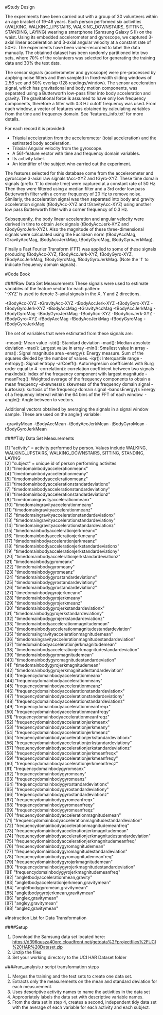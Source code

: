 #Study Design

The experiments have been carried out with a group of 30 volunteers within an age bracket of 19-48 years. Each person performed 
six activities (WALKING, WALKING_UPSTAIRS, WALKING_DOWNSTAIRS, SITTING, STANDING, LAYING) wearing a smartphone (Samsung Galaxy S II) 
on the waist. Using its embedded accelerometer and gyroscope, we captured 3-axial linear acceleration and 3-axial angular velocity 
at a constant rate of 50Hz. The experiments have been video-recorded to label the data manually. The obtained dataset has been 
randomly partitioned into two sets, where 70% of the volunteers was selected for generating the training data and 30% the test data. 

The sensor signals (accelerometer and gyroscope) were pre-processed by applying noise filters and then sampled in fixed-width sliding
windows of 2.56 sec and 50% overlap (128 readings/window). The sensor acceleration signal, which has gravitational and body motion 
components, was separated using a Butterworth low-pass filter into body acceleration and gravity. The gravitational force is assumed 
to have only low frequency components, therefore a filter with 0.3 Hz cutoff frequency was used. From each window, a vector of features 
was obtained by calculating variables from the time and frequency domain. See 'features_info.txt' for more details. 

For each record it is provided:

- Triaxial acceleration from the accelerometer (total acceleration) and the estimated body acceleration.
- Triaxial Angular velocity from the gyroscope. 
- A 561-feature vector with time and frequency domain variables. 
- Its activity label. 
- An identifier of the subject who carried out the experiment.

The features selected for this database come from the accelerometer and gyroscope 3-axial raw signals tAcc-XYZ and tGyro-XYZ. These 
time domain signals (prefix 't' to denote time) were captured at a constant rate of 50 Hz. Then they were filtered using a median 
filter and a 3rd order low pass Butterworth filter with a corner frequency of 20 Hz to remove noise. Similarly, the acceleration signal 
was then separated into body and gravity acceleration signals (tBodyAcc-XYZ and tGravityAcc-XYZ) using another low pass Butterworth 
filter with a corner frequency of 0.3 Hz. 

Subsequently, the body linear acceleration and angular velocity were derived in time to obtain Jerk signals (tBodyAccJerk-XYZ and 
tBodyGyroJerk-XYZ). Also the magnitude of these three-dimensional signals were calculated using the Euclidean norm (tBodyAccMag, 
tGravityAccMag, tBodyAccJerkMag, tBodyGyroMag, tBodyGyroJerkMag). 

Finally a Fast Fourier Transform (FFT) was applied to some of these signals producing fBodyAcc-XYZ, fBodyAccJerk-XYZ, fBodyGyro-XYZ, 
fBodyAccJerkMag, fBodyGyroMag, fBodyGyroJerkMag. (Note the 'f' to indicate frequency domain signals). 

#Code Book

####Raw Data Set Measurements
These signals were used to estimate variables of the feature vector for each pattern:  
'-XYZ' is used to denote 3-axial signals in the X, Y and Z directions.

-tBodyAcc-XYZ
-tGravityAcc-XYZ
-tBodyAccJerk-XYZ
-tBodyGyro-XYZ
-tBodyGyroJerk-XYZ
-tBodyAccMag
-tGravityAccMag
-tBodyAccJerkMag
-tBodyGyroMag
-tBodyGyroJerkMag
-fBodyAcc-XYZ
-fBodyAccJerk-XYZ
-fBodyGyro-XYZ
-fBodyAccMag
-fBodyAccJerkMag
-fBodyGyroMag
-fBodyGyroJerkMag

The set of variables that were estimated from these signals are: 

-mean(): Mean value
-std(): Standard deviation
-mad(): Median absolute deviation 
-max(): Largest value in array
-min(): Smallest value in array
-sma(): Signal magnitude area
-energy(): Energy measure. Sum of the squares divided by the number of values. 
-iqr(): Interquartile range 
-entropy(): Signal entropy
-arCoeff(): Autorregresion coefficients with Burg order equal to 4
-correlation(): correlation coefficient between two signals
-maxInds(): index of the frequency component with largest magnitude
-meanFreq(): Weighted average of the frequency components to obtain a mean frequency
-skewness(): skewness of the frequency domain signal 
-kurtosis(): kurtosis of the frequency domain signal 
-bandsEnergy(): Energy of a frequency interval within the 64 bins of the FFT of each window.
-angle(): Angle between to vectors.

Additional vectors obtained by averaging the signals in a signal window sample. These are used on the angle() variable:

-gravityMean
-tBodyAccMean
-tBodyAccJerkMean
-tBodyGyroMean
-tBodyGyroJerkMean

####Tidy Data Set Measurements

 [1] "activity" = activity performed by person. Values include WALKING, WALKING_UPSTAIRS, WALKING_DOWNSTAIRS, SITTING, STANDING, LAYING                                                    
 [2] "subject" = unique id of person performing activites                                                    
 [3] "timedomainbodyaccelerationmeanx"                             
 [4] "timedomainbodyaccelerationmeany"                             
 [5] "timedomainbodyaccelerationmeanz"                             
 [6] "timedomainbodyaccelerationstandardeviationx"                 
 [7] "timedomainbodyaccelerationstandardeviationy"                 
 [8] "timedomainbodyaccelerationstandardeviationz"                 
 [9] "timedomaingravityaccelerationmeanx"                          
[10] "timedomaingravityaccelerationmeany"                          
[11] "timedomaingravityaccelerationmeanz"                          
[12] "timedomaingravityaccelerationstandardeviationx"              
[13] "timedomaingravityaccelerationstandardeviationy"              
[14] "timedomaingravityaccelerationstandardeviationz"              
[15] "timedomainbodyaccelerationjerkmeanx"                         
[16] "timedomainbodyaccelerationjerkmeany"                         
[17] "timedomainbodyaccelerationjerkmeanz"                         
[18] "timedomainbodyaccelerationjerkstandardeviationx"             
[19] "timedomainbodyaccelerationjerkstandardeviationy"             
[20] "timedomainbodyaccelerationjerkstandardeviationz"             
[21] "timedomainbodygyromeanx"                                     
[22] "timedomainbodygyromeany"                                     
[23] "timedomainbodygyromeanz"                                     
[24] "timedomainbodygyrostandardeviationx"                         
[25] "timedomainbodygyrostandardeviationy"                         
[26] "timedomainbodygyrostandardeviationz"                         
[27] "timedomainbodygyrojerkmeanx"                                 
[28] "timedomainbodygyrojerkmeany"                                 
[29] "timedomainbodygyrojerkmeanz"                                 
[30] "timedomainbodygyrojerkstandardeviationx"                     
[31] "timedomainbodygyrojerkstandardeviationy"                     
[32] "timedomainbodygyrojerkstandardeviationz"                     
[33] "timedomainbodyaccelerationmagnitudemean"                     
[34] "timedomainbodyaccelerationmagnitudestandardeviation"         
[35] "timedomaingravityaccelerationmagnitudemean"                  
[36] "timedomaingravityaccelerationmagnitudestandardeviation"      
[37] "timedomainbodyaccelerationjerkmagnitudemean"                 
[38] "timedomainbodyaccelerationjerkmagnitudestandardeviation"     
[39] "timedomainbodygyromagnitudemean"                             
[40] "timedomainbodygyromagnitudestandardeviation"                 
[41] "timedomainbodygyrojerkmagnitudemean"                         
[42] "timedomainbodygyrojerkmagnitudestandardeviation"             
[43] "frequencydomainbodyaccelerationmeanx"                        
[44] "frequencydomainbodyaccelerationmeany"                        
[45] "frequencydomainbodyaccelerationmeanz"                        
[46] "frequencydomainbodyaccelerationstandardeviationx"            
[47] "frequencydomainbodyaccelerationstandardeviationy"            
[48] "frequencydomainbodyaccelerationstandardeviationz"            
[49] "frequencydomainbodyaccelerationmeanfreqx"                    
[50] "frequencydomainbodyaccelerationmeanfreqy"                    
[51] "frequencydomainbodyaccelerationmeanfreqz"                    
[52] "frequencydomainbodyaccelerationjerkmeanx"                    
[53] "frequencydomainbodyaccelerationjerkmeany"                    
[54] "frequencydomainbodyaccelerationjerkmeanz"                    
[55] "frequencydomainbodyaccelerationjerkstandardeviationx"        
[56] "frequencydomainbodyaccelerationjerkstandardeviationy"        
[57] "frequencydomainbodyaccelerationjerkstandardeviationz"        
[58] "frequencydomainbodyaccelerationjerkmeanfreqx"                
[59] "frequencydomainbodyaccelerationjerkmeanfreqy"                
[60] "frequencydomainbodyaccelerationjerkmeanfreqz"                
[61] "frequencydomainbodygyromeanx"                                
[62] "frequencydomainbodygyromeany"                                
[63] "frequencydomainbodygyromeanz"                                
[64] "frequencydomainbodygyrostandardeviationx"                    
[65] "frequencydomainbodygyrostandardeviationy"                    
[66] "frequencydomainbodygyrostandardeviationz"                    
[67] "frequencydomainbodygyromeanfreqx"                            
[68] "frequencydomainbodygyromeanfreqy"                            
[69] "frequencydomainbodygyromeanfreqz"                            
[70] "frequencydomainbodyaccelerationmagnitudemean"                
[71] "frequencydomainbodyaccelerationmagnitudestandardeviation"    
[72] "frequencydomainbodyaccelerationmagnitudemeanfreq"            
[73] "frequencydomainbodyaccelerationjerkmagnitudemean"            
[74] "frequencydomainbodyaccelerationjerkmagnitudestandardeviation"
[75] "frequencydomainbodyaccelerationjerkmagnitudemeanfreq"        
[76] "frequencydomainbodygyromagnitudemean"                        
[77] "frequencydomainbodygyromagnitudestandardeviation"            
[78] "frequencydomainbodygyromagnitudemeanfreq"                    
[79] "frequencydomainbodygyrojerkmagnitudemean"                    
[80] "frequencydomainbodygyrojerkmagnitudestandardeviation"        
[81] "frequencydomainbodygyrojerkmagnitudemeanfreq"                
[82] "angletbodyaccelerationmean,gravity"                          
[83] "angletbodyaccelerationjerkmean,gravitymean"                  
[84] "angletbodygyromean,gravitymean"                              
[85] "angletbodygyrojerkmean,gravitymean"                          
[86] "anglex,gravitymean"                                          
[87] "angley,gravitymean"                                          
[88] "anglez,gravitymean"  

#Instruction List for Data Transformation

####Setup
1. Download the Samsung data set located here: https://d396qusza40orc.cloudfront.net/getdata%2Fprojectfiles%2FUCI%20HAR%20Dataset.zip
2. Unzip the files
3. Set your working directory to the UCI HAR Dataset folder

####run_analysis.r script transformation steps         
1. Merges the training and the test sets to create one data set.
2. Extracts only the measurements on the mean and standard deviation for each measurement.
3. Uses descriptive activity names to name the activities in the data set
4. Appropriately labels the data set with descriptive variable names.
5. From the data set in step 4, creates a second, independent tidy data set with the average of each variable for each activity and each subject.
